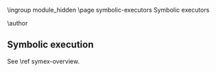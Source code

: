 \ingroup module_hidden 
\page symbolic-executors Symbolic executors

\author 

## Symbolic execution ##

See \ref symex-overview.
